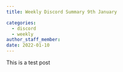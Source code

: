 ```yaml
---
title: Weekly Discord Summary 9th January

categories:
  - discord
  - weekly
author_staff_member:
date: 2022-01-10
---
```


This is a test post
